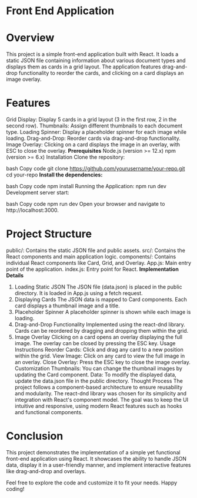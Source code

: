 # Front End Application

# Overview

This project is a simple front-end application built with React. It loads a static JSON file containing information about various document types and displays them as cards in a grid layout. The application features drag-and-drop functionality to reorder the cards, and clicking on a card displays an image overlay.

# Features

Grid Display: Display 5 cards in a grid layout (3 in the first row, 2 in the second row).
Thumbnails: Assign different thumbnails to each document type.
Loading Spinner: Display a placeholder spinner for each image while loading.
Drag-and-Drop: Reorder cards via drag-and-drop functionality.
Image Overlay: Clicking on a card displays the image in an overlay, with ESC to close the overlay.
**Prerequisites**
Node.js (version >= 12.x)
npm (version >= 6.x)
Installation
Clone the repository:

bash
Copy code
git clone https://github.com/yourusername/your-repo.git
cd your-repo
**Install the dependencies:**

bash
Copy code
npm install
Running the Application:
npm run dev
Development server start:

bash
Copy code
npm run dev
Open your browser and navigate to http://localhost:3000.

# Project Structure

public/: Contains the static JSON file and public assets.
src/: Contains the React components and main application logic.
components/: Contains individual React components like Card, Grid, and Overlay.
App.js: Main entry point of the application.
index.js: Entry point for React.
**Implementation Details**

1. Loading Static JSON
   The JSON file (data.json) is placed in the public directory.
   It is loaded in App.js using a fetch request.
2. Displaying Cards
   The JSON data is mapped to Card components.
   Each card displays a thumbnail image and a title.
3. Placeholder Spinner
   A placeholder spinner is shown while each image is loading.
4. Drag-and-Drop Functionality
   Implemented using the react-dnd library.
   Cards can be reordered by dragging and dropping them within the grid.
5. Image Overlay
   Clicking on a card opens an overlay displaying the full image.
   The overlay can be closed by pressing the ESC key.
   Usage Instructions
   Reorder Cards: Click and drag any card to a new position within the grid.
   View Image: Click on any card to view the full image in an overlay.
   Close Overlay: Press the ESC key to close the image overlay.
   Customization
   Thumbnails: You can change the thumbnail images by updating the Card component.
   Data: To modify the displayed data, update the data.json file in the public directory.
   Thought Process
   The project follows a component-based architecture to ensure reusability and modularity. The react-dnd library was chosen for its simplicity and integration with React's component model. The goal was to keep the UI intuitive and responsive, using modern React features such as hooks and functional components.

# Conclusion

This project demonstrates the implementation of a simple yet functional front-end application using React. It showcases the ability to handle JSON data, display it in a user-friendly manner, and implement interactive features like drag-and-drop and overlays.

Feel free to explore the code and customize it to fit your needs. Happy coding!
